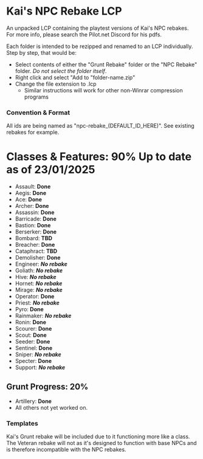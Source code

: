 # Kai's NPC Rebake LCP
An unpacked LCP containing the playtest versions of Kai's NPC rebakes. For more info, please search the Pilot.net Discord for his pdfs.

Each folder is intended to be rezipped and renamed to an LCP individually. Step by step, that would be:
- Select contents of either the "Grunt Rebake" folder or the "NPC Rebake" folder. *Do not select the folder itself*.
- Right click and select "Add to "folder-name.zip"
- Change the file extension to .lcp
  - Similar instructions will work for other non-Winrar compression programs
### Convention & Format
All ids are being named as "npc-rebake_(DEFAULT_ID_HERE)". See existing rebakes for example.

# Classes & Features: 90% Up to date as of 23/01/2025
- Assault: __Done__
- Aegis: __Done__
- Ace: __Done__
- Archer: __Done__
- Assassin: __Done__
- Barricade: __Done__
- Bastion: __Done__
- Berserker: __Done__
- Bombard: __TBD__
- Breacher: __Done__
- Cataphract: __TBD__
- Demolisher: __Done__
- Engineer: ***No rebake***
- Goliath: ***No rebake***
- Hive: ***No rebake***
- Hornet: ***No rebake***
- Mirage: ***No rebake***
- Operator: __Done__
- Priest: ***No rebake***
- Pyro: __Done__
- Rainmaker: ***No rebake***
- Ronin: __Done__
- Scourer: __Done__
- Scout: __Done__
- Seeder: __Done__
- Sentinel: __Done__
- Sniper: ***No rebake***
- Specter: __Done__
- Support: ***No rebake***
## Grunt Progress: 20%
- Artillery: __Done__
- All others not yet worked on.
### Templates
Kai's Grunt rebake will be included due to it functioning more like a class. The Veteran rebake will not as it's designed to function with base NPCs and is therefore incompatible with the NPC rebakes.